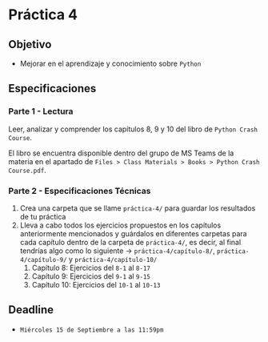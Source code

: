 # Práctica 4

## Objetivo

- Mejorar en el aprendizaje y conocimiento sobre `Python`

## Especificaciones

### Parte 1 - Lectura

Leer, analizar y comprender los capítulos 8, 9 y 10 del libro de `Python Crash Course`.

El libro se encuentra disponible dentro del grupo de MS Teams de la materia en el apartado de `Files > Class Materials > Books > Python Crash Course.pdf`.

### Parte 2 - Especificaciones Técnicas

1. Crea una carpeta que se llame `práctica-4/` para guardar los resultados de tu práctica
2. Lleva a cabo todos los ejercicios propuestos en los capítulos anteriormente mencionados y guárdalos en diferentes carpetas para cada capítulo dentro de la carpeta de `práctica-4/`, es decir, al final tendrías algo como lo siguiente -> `práctica-4/capítulo-8/`, `práctica-4/capítulo-9/` y `práctica-4/capítulo-10/`
   1. Capítulo 8: Ejercicios del `8-1` al `8-17`
   2. Capítulo 9: Ejercicios del `9-1` al `9-15`
   3. Capítulo 10: Ejercicios del `10-1` al `10-13`

## Deadline

- `Miércoles 15 de Septiembre a las 11:59pm`
